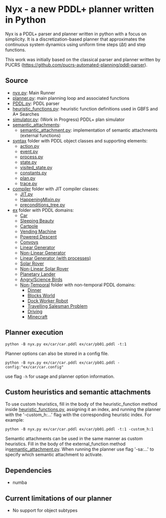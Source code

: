 # Nyx - a new PDDL+ planner written in Python

Nyx is a PDDL+ parser and planner written in python with a focus on simplicity. It is a discretization-based planner that approximates the continuous system dynamics using uniform time steps (Δt) and step functions.


This work was initially based on the classical parser and planner written by PUCRS (https://github.com/pucrs-automated-planning/pddl-parser).

## Source
- [nyx.py](nyx.py): Main Runner
- [planner.py](planner.py): main planning loop and associated functions
- [PDDL.py](PDDL.py): PDDL parser
- [heuristic_functions.py](heuristic_functions.py): heuristic function definitions used in GBFS and A* Searches
- [simulator.py](simulator.py): (Work in Progress) PDDL+ plan simulator
- [semantic_attachments](semantic_attachments/):
  - [semantic_attachment.py](semantic_attachments/semantic_attachment.py): implementation of  semantic attachments (external functions)
- [syntax](syntax/) folder with PDDL object classes and supporting elements:
  - [action.py](syntax/action.py) 
  - [event.py](syntax/event.py) 
  - [process.py](syntax/process.py)
  - [state.py](syntax/state.py)
  - [visited_state.py](syntax/visited_state.py)
  - [constants.py](syntax/constants.py)
  - [plan.py](syntax/plan.py)
  - [trace.py](syntax/trace.py)
- [compiler](compiler/) folder with JIT compiler classes:
  - [JIT.py](compiler/JIT.py)
  - [HappeningMixin.py](compiler/HappeningMixin.py)
  - [preconditions_tree.py](compiler/preconditions_tree.py)
- [ex](ex/) folder with PDDL domains:
  - [Car](ex/car)
  - [Sleeping Beauty](ex/sleeping_beauty/)
  - [Cartpole](ex/cartpole/)
  - [Vending Machine](ex/vending_machine/)
  - [Powered Descent](ex/1D-powered-descent/)
  - [Convoys](ex/convoys_mt/)
  - [Linear Generator](ex/linear-generator/)
  - [Non-Linear Generator](ex/non-linear-generator/)
  - [Linear Generator (with processes)](ex/lg_process/)
  - [Solar Rover](ex/solar-rover/)
  - [Non-Linear Solar Rover](ex/non-linear-solar-rover/)
  - [Planetary Lander](ex/planetary/)
  - [Angry/Science Birds](ex/sb/)
  - [Non-Temporal](ex/non-temporal/) folder with non-temporal PDDL domains:
	  - [Dinner](ex/non-temporal/dinner/)
	  - [Blocks World](ex/non-temporal/blocksworld/)
	  - [Dock Worker Robot](ex/non-temporal/dwr/)
	  - [Travelling Salesman Problem](ex/non-temporal/tsp/)
    - [Driving](ex/non-temporal/driving/)
    - [Minecraft](ex/non-temporal/minecraft/)

## Planner execution
```Shell
python -B nyx.py ex/car/car.pddl ex/car/pb01.pddl -t:1
```

Planner options can also be stored in a config file.
```Shell
python -B nyx.py ex/car/car.pddl ex/car/pb01.pddl -config:"ex/car/car.config"
```

use flag ```-h``` for usage and planner option information.


## Custom heuristics and semantic attachments
To use custom heuristics, fill in the body of the heuristic_function method inside [heuristic_functions.py](heuristic_functions.py), assigning it an index, and running the planner with the '-custom_h:...' flag with the corresponding heuristic index. For example: 

```Shell
python -B nyx.py ex/car/car.pddl ex/car/pb01.pddl -t:1 -custom_h:1
```

Semantic attachments can be used in the same manner as custom heuristics. Fill in the body of the external_function method in[semantic_attachment.py](semantic_attachments/semantic_attachment.py). When running the planner use flag '-sa:...' to specify which semantic attachment to activate. 

## Dependencies
- numba

## Current limitations of our planner
- No support for object subtypes
